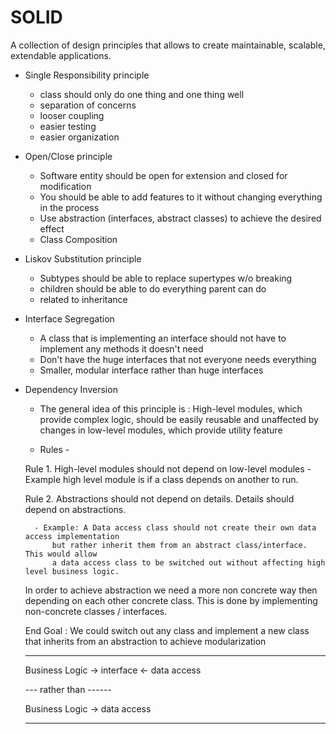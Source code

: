 # SOLID

A collection of design principles that allows to create maintainable, scalable, extendable applications.

- Single Responsibility principle
    - class should only do one thing and one thing well
    - separation of concerns
    - looser coupling
    - easier testing
    - easier organization

- Open/Close principle
    - Software entity should be open for extension and closed for modification
    - You should be able to add features to it without changing everything in the process
    - Use abstraction (interfaces, abstract classes) to achieve the desired effect
    - Class Composition 

- Liskov Substitution principle
    - Subtypes should be able to replace supertypes w/o breaking
    - children should be able to do everything parent can do
    - related to inheritance

- Interface Segregation
    - A class that is implementing an interface should not have to implement any methods it doesn't need
    - Don't have the huge interfaces that not everyone needs everything
    - Smaller, modular interface rather than huge interfaces

- Dependency Inversion
    - The general idea of this principle is : High-level modules, which provide complex logic, should be easily reusable and unaffected by changes in low-level modules, which provide utility feature

    - Rules - 

    Rule 1. High-level modules should not depend on low-level modules 
        - Example high level module is if a class depends on another to run. 
        

    Rule 2. Abstractions should not depend on details. Details should depend on abstractions.

        - Example: A Data access class should not create their own data access implementation
            but rather inherit them from an abstract class/interface. This would allow 
            a data access class to be switched out without affecting high level business logic.  


    In order to achieve abstraction we need a more non concrete way then depending on each other concrete class. 
    This is done by implementing non-concrete classes / interfaces. 

    End Goal : We could switch out any class and implement a new class that inherits from an abstraction to achieve 
        modularization 

    _______________________________________________

    Business Logic -> interface <- data access

    --- rather than ------

    Business Logic -> data access 
    __________________________________________________
